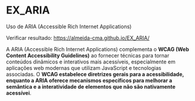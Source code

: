 # EX_ARIA
Uso de ARIA (Accessible Rich Internet Applications)

Verificar resultado: https://almeida-cma.github.io/EX_ARIA/

A ARIA (Accessible Rich Internet Applications) complementa o **WCAG (Web Content Accessibility Guidelines)** ao fornecer técnicas para tornar conteúdos dinâmicos e interativos mais acessíveis, especialmente em aplicações web modernas que utilizam JavaScript e tecnologias associadas. O **WCAG estabelece diretrizes gerais para a acessibilidade, enquanto a ARIA oferece mecanismos específicos para melhorar a semântica e a interatividade de elementos que não são nativamente acessívei**.
